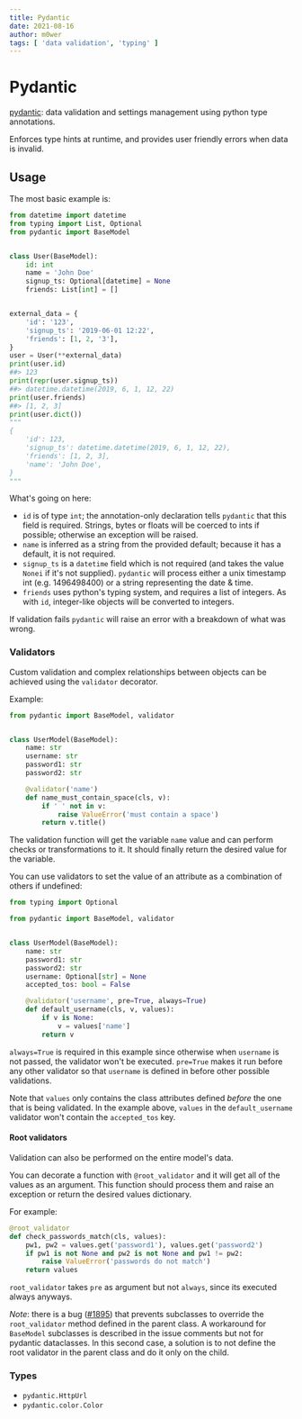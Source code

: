 ```yaml
---
title: Pydantic
date: 2021-08-16
author: m0wer
tags: [ 'data validation', 'typing' ]
---
```


# Pydantic

[pydantic](https://pydantic-docs.helpmanual.io/): data validation and settings
management using python type annotations.

Enforces type hints at runtime, and provides user friendly errors when data is
invalid.

## Usage

The most basic example is:

```python
from datetime import datetime
from typing import List, Optional
from pydantic import BaseModel


class User(BaseModel):
    id: int
    name = 'John Doe'
    signup_ts: Optional[datetime] = None
    friends: List[int] = []


external_data = {
    'id': '123',
    'signup_ts': '2019-06-01 12:22',
    'friends': [1, 2, '3'],
}
user = User(**external_data)
print(user.id)
##> 123
print(repr(user.signup_ts))
##> datetime.datetime(2019, 6, 1, 12, 22)
print(user.friends)
##> [1, 2, 3]
print(user.dict())
"""
{
    'id': 123,
    'signup_ts': datetime.datetime(2019, 6, 1, 12, 22),
    'friends': [1, 2, 3],
    'name': 'John Doe',
}
"""
```

What's going on here:

* `id` is of type `int`; the annotation-only declaration tells `pydantic` that
  this field is required. Strings, bytes or floats will be coerced to ints if
  possible; otherwise an exception will be raised.
* `name` is inferred as a string from the provided default; because it has a
  default, it is not required.
* `signup_ts` is a `datetime` field which is not required (and takes the value
  `Nonei` if it's not supplied). `pydantic` will process either a unix
  timestamp int (e.g. 1496498400) or a string representing the date & time.
* `friends` uses python's typing system, and requires a list of integers.
  As with `id`, integer-like objects will be converted to integers.

If validation fails `pydantic` will raise an error with a breakdown of what
was wrong.

### Validators

Custom validation and complex relationships between objects can be achieved
using the `validator` decorator.

Example:

```python
from pydantic import BaseModel, validator


class UserModel(BaseModel):
    name: str
    username: str
    password1: str
    password2: str

    @validator('name')
    def name_must_contain_space(cls, v):
        if ' ' not in v:
            raise ValueError('must contain a space')
        return v.title()
```

The validation function will get the variable `name` value and can perform
checks or transformations to it. It should finally return the desired value
for the variable.

You can use validators to set the value of an attribute as a combination
of others if undefined:

```python
from typing import Optional

from pydantic import BaseModel, validator


class UserModel(BaseModel):
    name: str
    password1: str
    password2: str
    username: Optional[str] = None
    accepted_tos: bool = False

    @validator('username', pre=True, always=True)
    def default_username(cls, v, values):
        if v is None:
            v = values['name']
        return v
```

`always=True` is required in this example since otherwise when `username` is
not passed, the validator won't be executed. `pre=True` makes it run before
any other validator so that `username` is defined in before other possible
validations.

Note that `values` only contains the class attributes defined *before* the
one that is being validated. In the example above, `values` in the
`default_username` validator won't contain the `accepted_tos` key.

#### Root validators

Validation can also be performed on the entire model's data.

You can decorate a function with `@root_validator` and it will get all of the
values as an argument. This function should process them and raise an exception
or return the desired values dictionary.

For example:

```python
@root_validator
def check_passwords_match(cls, values):
    pw1, pw2 = values.get('password1'), values.get('password2')
    if pw1 is not None and pw2 is not None and pw1 != pw2:
        raise ValueError('passwords do not match')
    return values
```

`root_validator` takes `pre` as argument but not `always`, since its executed
always anyways.

*Note*: there is a bug
([#1895](https://github.com/samuelcolvin/pydantic/issues/1895))
that prevents subclasses to override the `root_validator` method defined in
the parent class. A workaround for `BaseModel` subclasses is described in the
issue comments but not for pydantic dataclasses. In this second case, a
solution is to not define the root validator in the parent class and do it
only on the child.

### Types

* `pydantic.HttpUrl`
* `pydantic.color.Color`
